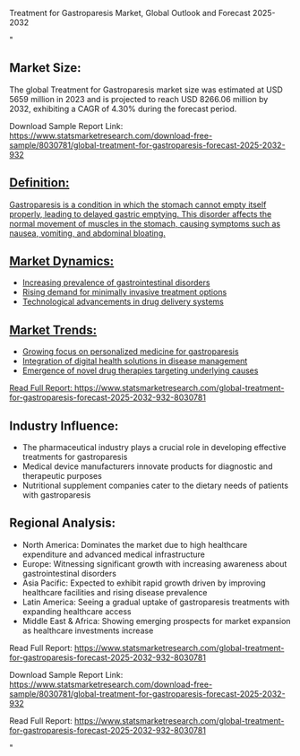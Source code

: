 Treatment for Gastroparesis Market, Global Outlook and Forecast 2025-2032

"<html><body>

<h2>Market Size:</h2>
<p>The global Treatment for Gastroparesis market size was estimated at USD 5659 million in 2023 and is projected to reach USD 8266.06 million by 2032, exhibiting a CAGR of 4.30% during the forecast period.</p>
<p>Download Sample Report Link: <a href='https://www.statsmarketresearch.com/download-free-sample/8030781/global-treatment-for-gastroparesis-forecast-2025-2032-932'>https://www.statsmarketresearch.com/download-free-sample/8030781/global-treatment-for-gastroparesis-forecast-2025-2032-932</a></p>
<a href='https://www.statsmarketresearch.com/global-treatment-for-gastroparesis-forecast-2025-2032-932-8030781'>


<h2>Definition:</h2>
<p>Gastroparesis is a condition in which the stomach cannot empty itself properly, leading to delayed gastric emptying. This disorder affects the normal movement of muscles in the stomach, causing symptoms such as nausea, vomiting, and abdominal bloating.</p>

<h2>Market Dynamics:</h2>
<ul>
  <li>Increasing prevalence of gastrointestinal disorders</li>
  <li>Rising demand for minimally invasive treatment options</li>
  <li>Technological advancements in drug delivery systems</li>
</ul>

<h2>Market Trends:</h2>
<ul>
  <li>Growing focus on personalized medicine for gastroparesis</li>
  <li>Integration of digital health solutions in disease management</li>
  <li>Emergence of novel drug therapies targeting underlying causes</li>
</ul>
<p>Read Full Report: <a href='https://www.statsmarketresearch.com/global-treatment-for-gastroparesis-forecast-2025-2032-932-8030781'>https://www.statsmarketresearch.com/global-treatment-for-gastroparesis-forecast-2025-2032-932-8030781</a></p>

<h2>Industry Influence:</h2>
<ul>
  <li>The pharmaceutical industry plays a crucial role in developing effective treatments for gastroparesis</li>
  <li>Medical device manufacturers innovate products for diagnostic and therapeutic purposes</li>
  <li>Nutritional supplement companies cater to the dietary needs of patients with gastroparesis</li>
</ul>

<h2>Regional Analysis:</h2>
<ul>
  <li>North America: Dominates the market due to high healthcare expenditure and advanced medical infrastructure</li>
  <li>Europe: Witnessing significant growth with increasing awareness about gastrointestinal disorders</li>
  <li>Asia Pacific: Expected to exhibit rapid growth driven by improving healthcare facilities and rising disease prevalence</li>
  <li>Latin America: Seeing a gradual uptake of gastroparesis treatments with expanding healthcare access</li>
  <li>Middle East & Africa: Showing emerging prospects for market expansion as healthcare investments increase</li>
</ul>
<p>Read Full Report: <a href='https://www.statsmarketresearch.com/global-treatment-for-gastroparesis-forecast-2025-2032-932-8030781'>https://www.statsmarketresearch.com/global-treatment-for-gastroparesis-forecast-2025-2032-932-8030781</a></p>

<p>Download Sample Report Link: <a href='https://www.statsmarketresearch.com/download-free-sample/8030781/global-treatment-for-gastroparesis-forecast-2025-2032-932'>https://www.statsmarketresearch.com/download-free-sample/8030781/global-treatment-for-gastroparesis-forecast-2025-2032-932</a></p>
<p>Read Full Report: <a href='https://www.statsmarketresearch.com/global-treatment-for-gastroparesis-forecast-2025-2032-932-8030781'>https://www.statsmarketresearch.com/global-treatment-for-gastroparesis-forecast-2025-2032-932-8030781</a></p>

</body></html>"
